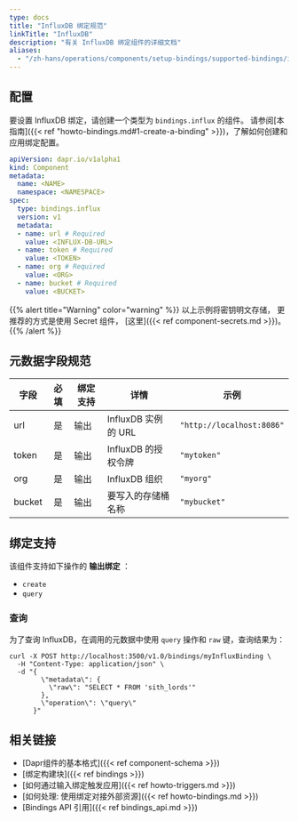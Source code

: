 ```yaml
---
type: docs
title: "InfluxDB 绑定规范"
linkTitle: "InfluxDB"
description: "有关 InfluxDB 绑定组件的详细文档"
aliases:
  - "/zh-hans/operations/components/setup-bindings/supported-bindings/influxdb/"
---
```


## 配置

要设置 InfluxDB 绑定，请创建一个类型为 `bindings.influx` 的组件。 请参阅[本指南]({{< ref "howto-bindings.md#1-create-a-binding" >}})，了解如何创建和应用绑定配置。


```yaml
apiVersion: dapr.io/v1alpha1
kind: Component
metadata:
  name: <NAME>
  namespace: <NAMESPACE>
spec:
  type: bindings.influx
  version: v1
  metadata:
  - name: url # Required
    value: <INFLUX-DB-URL>
  - name: token # Required
    value: <TOKEN>
  - name: org # Required
    value: <ORG>
  - name: bucket # Required
    value: <BUCKET>
```

{{% alert title="Warning" color="warning" %}}
以上示例将密钥明文存储， 更推荐的方式是使用 Secret 组件， [这里]({{< ref component-secrets.md >}})。
{{% /alert %}}

## 元数据字段规范

| 字段     | 必填 | 绑定支持 | 详情               | 示例                        |
| ------ |:--:| ---- | ---------------- | ------------------------- |
| url    | 是  | 输出   | InfluxDB 实例的 URL | `"http://localhost:8086"` |
| token  | 是  | 输出   | InfluxDB 的授权令牌   | `"mytoken"`               |
| org    | 是  | 输出   | InfluxDB 组织      | `"myorg"`                 |
| bucket | 是  | 输出   | 要写入的存储桶名称        | `"mybucket"`              |

## 绑定支持

该组件支持如下操作的 **输出绑定** ：

- `create`
- `query`

### 查询

为了查询 InfluxDB，在调用的元数据中使用 `query` 操作和 `raw` 键，查询结果为：

```
curl -X POST http://localhost:3500/v1.0/bindings/myInfluxBinding \
  -H "Content-Type: application/json" \
  -d "{
        \"metadata\": {
          \"raw\": "SELECT * FROM 'sith_lords'"
        },
        \"operation\": \"query\"
      }"
```

## 相关链接

- [Dapr组件的基本格式]({{< ref component-schema >}})
- [绑定构建块]({{< ref bindings >}})
- [如何通过输入绑定触发应用]({{< ref howto-triggers.md >}})
- [如何处理: 使用绑定对接外部资源]({{< ref howto-bindings.md >}})
- [Bindings API 引用]({{< ref bindings_api.md >}})
